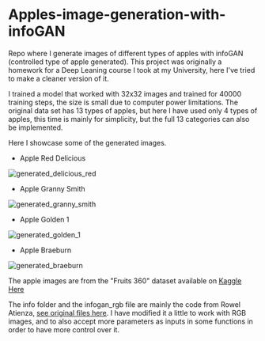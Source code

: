 # Apples-image-generation-with-infoGAN

Repo where I generate images of different types of apples with infoGAN (controlled type of apple generated). This project was originally a homework for a Deep Leaning course I took at my University, here I've tried to make a cleaner version of it.

I trained a model that worked with 32x32 images and trained for 40000 training steps, the size is small due to computer power limitations. The original data set has 13 types of apples, but here I have used only 4 types of apples, this time is mainly for simplicity, but the full 13 categories can also be implemented. 

Here I showcase some of the generated images.

- Apple Red Delicious

![generated_delicious_red](https://user-images.githubusercontent.com/65049620/171448646-caa47789-1a1e-4124-8db0-e894520a4c1a.png)


- Apple Granny Smith

![generated_granny_smith](https://user-images.githubusercontent.com/65049620/171448663-6883b79c-76f0-4646-9ddd-2f91fc226497.png)


- Apple Golden 1

![generated_golden_1](https://user-images.githubusercontent.com/65049620/171448675-18c08726-1cfd-4365-8e3f-1e1f2c3b4a5d.png)


- Apple Braeburn

![generated_braeburn](https://user-images.githubusercontent.com/65049620/171449283-2b8c89c3-d839-42f5-8c45-54b877391193.png)


The apple images are from the "Fruits 360" dataset available on [Kaggle Here](https://www.kaggle.com/datasets/moltean/fruits)

The info folder and the infogan_rgb file are mainly the code from Rowel Atienza, [see original files here](https://github.com/PacktPublishing/Advanced-Deep-Learning-with-Keras). I have modified it a little to work with RGB images, and to also accept more parameters as inputs in some functions in order to have more control over it.
